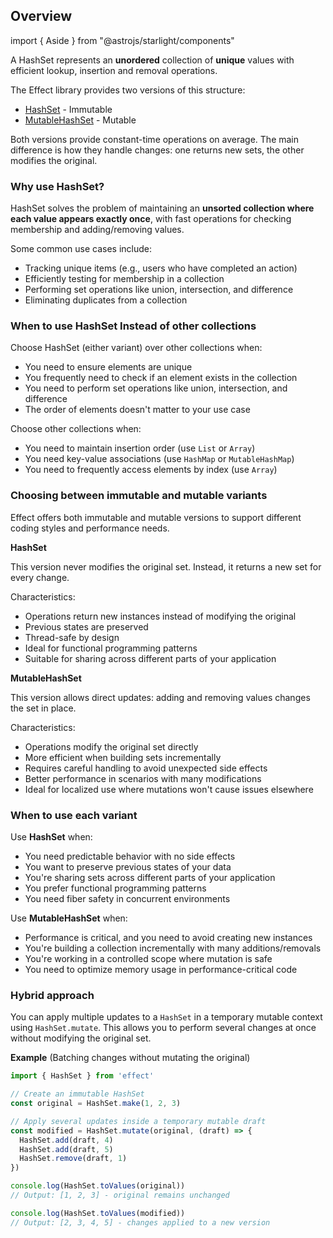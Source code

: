 ## Overview

import { Aside } from "@astrojs/starlight/components"

A HashSet represents an **unordered** collection of **unique** values with efficient lookup, insertion and removal operations.

The Effect library provides two versions of this structure:

- [HashSet](/docs/data-types/hash-set/#hashset) - Immutable
- [MutableHashSet](/docs/data-types/hash-set/#mutablehashset) - Mutable

Both versions provide constant-time operations on average. The main difference is how they handle changes: one returns new sets, the other modifies the original.

### Why use HashSet?

HashSet solves the problem of maintaining an **unsorted collection where each value appears exactly once**, with fast operations for checking membership and adding/removing values.

Some common use cases include:

- Tracking unique items (e.g., users who have completed an action)
- Efficiently testing for membership in a collection
- Performing set operations like union, intersection, and difference
- Eliminating duplicates from a collection

### When to use HashSet Instead of other collections

Choose HashSet (either variant) over other collections when:

- You need to ensure elements are unique
- You frequently need to check if an element exists in the collection
- You need to perform set operations like union, intersection, and difference
- The order of elements doesn't matter to your use case

Choose other collections when:

- You need to maintain insertion order (use `List` or `Array`)
- You need key-value associations (use `HashMap` or `MutableHashMap`)
- You need to frequently access elements by index (use `Array`)

### Choosing between immutable and mutable variants

Effect offers both immutable and mutable versions to support different coding styles and performance needs.

**HashSet**

This version never modifies the original set. Instead, it returns a new set for every change.

Characteristics:

- Operations return new instances instead of modifying the original
- Previous states are preserved
- Thread-safe by design
- Ideal for functional programming patterns
- Suitable for sharing across different parts of your application

**MutableHashSet**

This version allows direct updates: adding and removing values changes the set in place.

Characteristics:

- Operations modify the original set directly
- More efficient when building sets incrementally
- Requires careful handling to avoid unexpected side effects
- Better performance in scenarios with many modifications
- Ideal for localized use where mutations won't cause issues elsewhere

### When to use each variant

Use **HashSet** when:

- You need predictable behavior with no side effects
- You want to preserve previous states of your data
- You're sharing sets across different parts of your application
- You prefer functional programming patterns
- You need fiber safety in concurrent environments

Use **MutableHashSet** when:

- Performance is critical, and you need to avoid creating new instances
- You're building a collection incrementally with many additions/removals
- You're working in a controlled scope where mutation is safe
- You need to optimize memory usage in performance-critical code

### Hybrid approach

You can apply multiple updates to a `HashSet` in a temporary mutable context using `HashSet.mutate`. This allows you to perform several changes at once without modifying the original set.

**Example** (Batching changes without mutating the original)

```ts twoslash
import { HashSet } from 'effect'

// Create an immutable HashSet
const original = HashSet.make(1, 2, 3)

// Apply several updates inside a temporary mutable draft
const modified = HashSet.mutate(original, (draft) => {
  HashSet.add(draft, 4)
  HashSet.add(draft, 5)
  HashSet.remove(draft, 1)
})

console.log(HashSet.toValues(original))
// Output: [1, 2, 3] - original remains unchanged

console.log(HashSet.toValues(modified))
// Output: [2, 3, 4, 5] - changes applied to a new version
```
